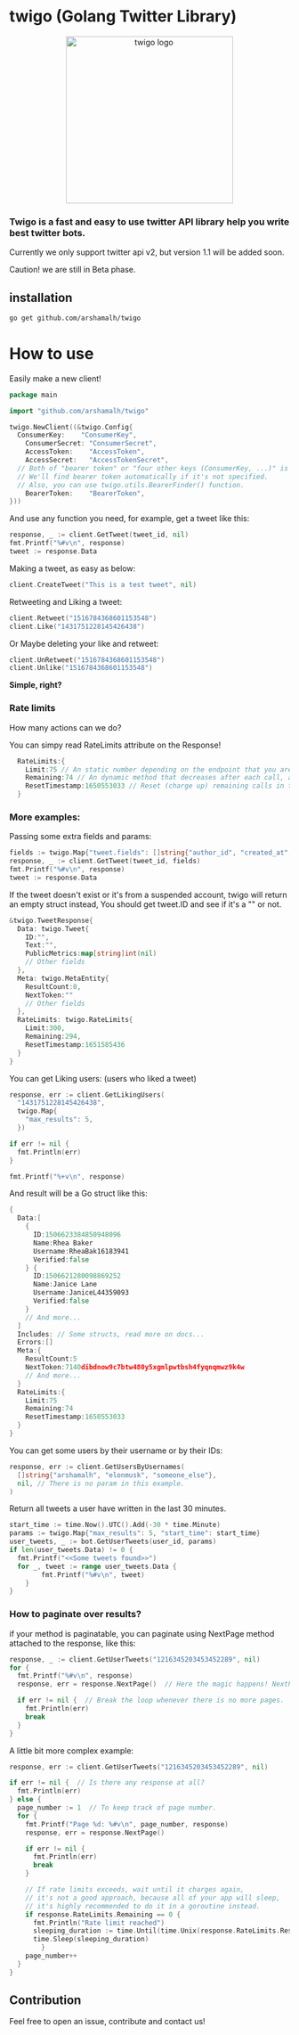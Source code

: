 # twigo (Golang Twitter Library)

<p align="center">
  <img src="./twigo.png" alt="twigo logo" width="300">
</p>

### Twigo is a fast and easy to use twitter API library help you write best twitter bots.

Currently we only support twitter api v2, but version 1.1 will be added soon.

Caution! we are still in Beta phase.

## installation

```bash
go get github.com/arshamalh/twigo
```

# How to use
Easily make a new client!
```go
package main

import "github.com/arshamalh/twigo"

twigo.NewClient((&twigo.Config{
  ConsumerKey:    "ConsumerKey",
	ConsumerSecret: "ConsumerSecret",
	AccessToken:    "AccessToken",
	AccessSecret:   "AccessTokenSecret",
  // Both of "bearer token" or "four other keys (ConsumerKey, ...)" is not mandatory.
  // We'll find bearer token automatically if it's not specified.
  // Also, you can use twigo.utils.BearerFinder() function.
	BearerToken:    "BearerToken",
}))
```

And use any function you need, for example, get a tweet like this:

```go
response, _ := client.GetTweet(tweet_id, nil)
fmt.Printf("%#v\n", response)
tweet := response.Data
```

Making a tweet, as easy as below:

```go
client.CreateTweet("This is a test tweet", nil)
```

Retweeting and Liking a tweet:

```go
client.Retweet("1516784368601153548")
client.Like("1431751228145426438")
```

Or Maybe deleting your like and retweet:

```go
client.UnRetweet("1516784368601153548")
client.Unlike("1516784368601153548")
```

**Simple, right?**

### Rate limits
How many actions can we do?

You can simpy read RateLimits attribute on the Response!
```go
  RateLimits:{
    Limit:75 // An static number depending on the endpoint that you are calling or your authentication method.
    Remaining:74 // An dynamic method that decreases after each call, and will reset every once in a while.
    ResetTimestamp:1650553033 // Reset (charge up) remaining calls in this timestamp.
  }
```

### More examples:

Passing some extra fields and params:

```go
fields := twigo.Map{"tweet.fields": []string{"author_id", "created_at", "public_metrics"}}
response, _ := client.GetTweet(tweet_id, fields)
fmt.Printf("%#v\n", response)
tweet := response.Data
```

If the tweet doesn't exist or it's from a suspended account, 
twigo will return an empty struct instead, 
You should get tweet.ID and see if it's a "" or not.

```go
&twigo.TweetResponse{
  Data: twigo.Tweet{
    ID:"", 
    Text:"", 
    PublicMetrics:map[string]int(nil)
    // Other fields
  }, 
  Meta: twigo.MetaEntity{
    ResultCount:0, 
    NextToken:""
    // Other fields
  }, 
  RateLimits: twigo.RateLimits{
    Limit:300, 
    Remaining:294, 
    ResetTimestamp:1651585436
  }
}
```

You can get Liking users: (users who liked a tweet)

```go
response, err := client.GetLikingUsers(
  "1431751228145426438", 
  twigo.Map{
    "max_results": 5,
  })

if err != nil {
  fmt.Println(err)
}

fmt.Printf("%+v\n", response)
```

And result will be a Go struct like this:

```Go
{
  Data:[
    {
      ID:1506623384850948096 
      Name:Rhea Baker 
      Username:RheaBak16183941
      Verified:false
    } {
      ID:1506621280098869252 
      Name:Janice Lane 
      Username:JaniceL44359093
      Verified:false
    }
    // And more...
  ] 
  Includes: // Some structs, read more on docs...
  Errors:[] 
  Meta:{
    ResultCount:5 
    NextToken:7140dibdnow9c7btw480y5xgmlpwtbsh4fyqnqmwz9k4w
    // And more...
  }
  RateLimits:{
    Limit:75
    Remaining:74
    ResetTimestamp:1650553033
  }
}
```

You can get some users by their username or by their IDs:

```go
response, err := client.GetUsersByUsernames(
  []string{"arshamalh", "elonmusk", "someone_else"}, 
  nil, // There is no param in this example.
)
```

Return all tweets a user have written in the last 30 minutes.

```go
start_time := time.Now().UTC().Add(-30 * time.Minute)
params := twigo.Map{"max_results": 5, "start_time": start_time}
user_tweets, _ := bot.GetUserTweets(user_id, params)
if len(user_tweets.Data) != 0 {
  fmt.Printf("<<Some tweets found>>")
  for _, tweet := range user_tweets.Data {
		fmt.Printf("%#v\n", tweet)
	}
}
```

### How to paginate over results?
if your method is paginatable, you can paginate using NextPage method attached to the response, like this:

```go
response, _ := client.GetUserTweets("1216345203453452289", nil)
for {
  fmt.Printf("%#v\n", response)
  response, err = response.NextPage()  // Here the magic happens! NextPage method attached to response

  if err != nil {  // Break the loop whenever there is no more pages.
    fmt.Println(err)
    break
  }
}
```

A little bit more complex example:

```go
response, err := client.GetUserTweets("1216345203453452289", nil)

if err != nil {  // Is there any response at all?
  fmt.Println(err)
} else {
  page_number := 1  // To keep track of page number.
  for {
    fmt.Printf("Page %d: %#v\n", page_number, response)
    response, err = response.NextPage()

    if err != nil {
      fmt.Println(err)
      break
    }

    // If rate limits exceeds, wait until it charges again, 
    // it's not a good approach, because all of your app will sleep, 
    // it's highly recommended to do it in a goroutine instead.
    if response.RateLimits.Remaining == 0 {
      fmt.Println("Rate limit reached")
      sleeping_duration := time.Until(time.Unix(response.RateLimits.ResetTimestamp, 0))
      time.Sleep(sleeping_duration)
		}
    page_number++
  }
}
```

## Contribution
Feel free to open an issue, contribute and contact us!
